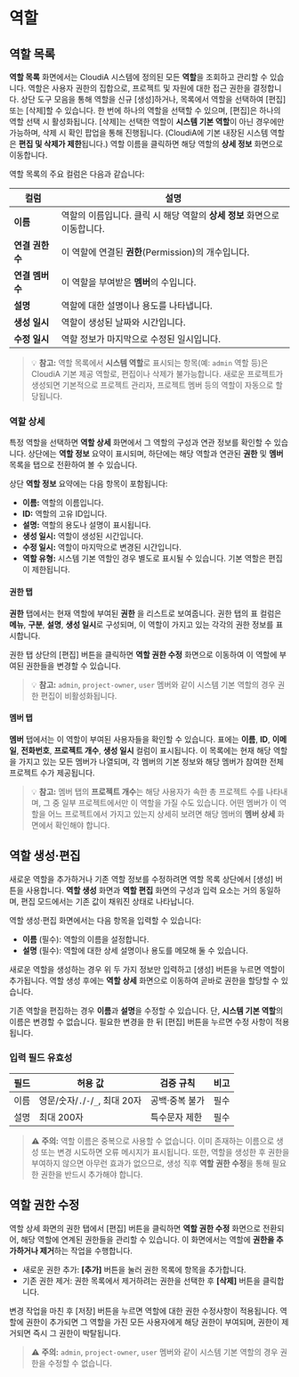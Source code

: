 # 역할 

## 역할 목록
**역할 목록** 화면에서는 CloudiA 시스템에 정의된 모든 **역할**을 조회하고 관리할 수 있습니다. 역할은 사용자 권한의 집합으로, 프로젝트 및 자원에 대한 접근 권한을 결정합니다. 상단 도구 모음을 통해 역할을 신규 [생성]하거나, 목록에서 역할을 선택하여 [편집] 또는 [삭제]할 수 있습니다. 한 번에 하나의 역할을 선택할 수 있으며, [편집]은 하나의 역할 선택 시 활성화됩니다. [삭제]는 선택한 역할이 **시스템 기본 역할**이 아닌 경우에만 가능하며, 삭제 시 확인 팝업을 통해 진행됩니다. (CloudiA에 기본 내장된 시스템 역할은 **편집 및 삭제가 제한**됩니다.) 역할 이름을 클릭하면 해당 역할의 **상세 정보** 화면으로 이동합니다.

역할 목록의 주요 컬럼은 다음과 같습니다:

| 컬럼               | 설명                                                       |
| ------------------ | ---------------------------------------------------------- |
| **이름**           | 역할의 이름입니다. 클릭 시 해당 역할의 **상세 정보** 화면으로 이동합니다. |
| **연결 권한 수**   | 이 역할에 연결된 **권한**(Permission)의 개수입니다.           |
| **연결 멤버 수**   | 이 역할을 부여받은 **멤버**의 수입니다.                     |
| **설명**           | 역할에 대한 설명이나 용도를 나타냅니다.                     |
| **생성 일시**      | 역할이 생성된 날짜와 시간입니다.                            |
| **수정 일시**      | 역할 정보가 마지막으로 수정된 일시입니다.                    |

> 💡 **참고:** 역할 목록에서 **시스템 역할**로 표시되는 항목(예: `admin` 역할 등)은 CloudiA 기본 제공 역할로, 편집이나 삭제가 불가능합니다. 새로운 프로젝트가 생성되면 기본적으로 프로젝트 관리자, 프로젝트 멤버 등의 역할이 자동으로 할당됩니다.

### 역할 상세
특정 역할을 선택하면 **역할 상세** 화면에서 그 역할의 구성과 연관 정보를 확인할 수 있습니다. 상단에는 **역할 정보** 요약이 표시되며, 하단에는 해당 역할과 연관된 **권한** 및 **멤버** 목록을 탭으로 전환하여 볼 수 있습니다.

상단 **역할 정보** 요약에는 다음 항목이 포함됩니다:

- **이름:** 역할의 이름입니다.
- **ID:** 역할의 고유 ID입니다.
- **설명:** 역할의 용도나 설명이 표시됩니다.
- **생성 일시:** 역할이 생성된 시간입니다.
- **수정 일시:** 역할이 마지막으로 변경된 시간입니다.
- **역할 유형:** 시스템 기본 역할인 경우 별도로 표시될 수 있습니다. 기본 역할은 편집이 제한됩니다.

#### 권한 탭
**권한** 탭에서는 현재 역할에 부여된  **권한** 을 리스트로 보여줍니다. 권한 탭의 표 컬럼은 **메뉴**, **구분**, **설명**, **생성 일시**로 구성되며, 이 역할이 가지고 있는 각각의 권한 정보를 표시합니다.

권한 탭 상단의 [편집] 버튼을 클릭하면 **역할 권한 수정** 화면으로 이동하여 이 역할에 부여된 권한들을 변경할 수 있습니다.

> 💡 **참고:** `admin`, `project-owner`, `user` 멤버와 같이 시스템 기본 역할의 경우 권한 편집이 비활성화됩니다.

#### 멤버 탭
**멤버** 탭에서는 이 역할이 부여된 사용자들을 확인할 수 있습니다. 표에는 **이름**, **ID**, **이메일**, **전화번호**, **프로젝트 개수**, **생성 일시** 컬럼이 표시됩니다. 이 목록에는 현재 해당 역할을 가지고 있는 모든 멤버가 나열되며, 각 멤버의 기본 정보와 해당 멤버가 참여한 전체 프로젝트 수가 제공됩니다.

> 💡 **참고:** 멤버 탭의 **프로젝트 개수**는 해당 사용자가 속한 총 프로젝트 수를 나타내며, 그 중 일부 프로젝트에서만 이 역할을 가질 수도 있습니다. 어떤 멤버가 이 역할을 어느 프로젝트에서 가지고 있는지 상세히 보려면 해당 멤버의 **멤버 상세** 화면에서 확인해야 합니다.

## 역할 생성·편집
새로운 역할을 추가하거나 기존 역할 정보를 수정하려면 역할 목록 상단에서 [생성] 버튼을 사용합니다. **역할 생성** 화면과 **역할 편집** 화면의 구성과 입력 요소는 거의 동일하며, 편집 모드에서는 기존 값이 채워진 상태로 나타납니다.

역할 생성·편집 화면에서는 다음 항목을 입력할 수 있습니다:

- **이름** (필수): 역할의 이름을 설정합니다.
- **설명** (필수): 역할에 대한 상세 설명이나 용도를 메모해 둘 수 있습니다.

새로운 역할을 생성하는 경우 위 두 가지 정보만 입력하고 [생성] 버튼을 누르면 역할이 추가됩니다. 역할 생성 후에는 **역할 상세** 화면으로 이동하여 곧바로 권한을 할당할 수 있습니다.

기존 역할을 편집하는 경우 **이름**과 **설명**을 수정할 수 있습니다. 단, **시스템 기본 역할**의 이름은 변경할 수 없습니다. 필요한 변경을 한 뒤 [편집] 버튼을 누르면 수정 사항이 적용됩니다.


### 입력 필드 유효성

| 필드 | 허용 값                      | 검증 규칙   | 비고 |
|---|---------------------------|---------|----|
| 이름 | 영문/숫자/`.`/`-`/`_`, 최대 20자 | 공백·중복 불가| 필수 |
| 설명 | 최대 200자                   | 특수문자 제한 | 필수 |


> ⚠️ **주의:** 역할 이름은 중복으로 사용할 수 없습니다. 이미 존재하는 이름으로 생성 또는 변경 시도하면 오류 메시지가 표시됩니다. 또한, 역할을 생성한 후 권한을 부여하지 않으면 아무런 효과가 없으므로, 생성 직후 **역할 권한 수정**을 통해 필요한 권한을 반드시 추가해야 합니다.

## 역할 권한 수정
역할 상세 화면의 권한 탭에서 [편집] 버튼을 클릭하면 **역할 권한 수정** 화면으로 전환되어, 해당 역할에 연계된 권한들을 관리할 수 있습니다. 이 화면에서는 역할에 **권한을 추가하거나 제거**하는 작업을 수행합니다.

- 새로운 권한 추가: **[추가]** 버튼을 눌러 권한 목록에 항목을 추가합니다.
- 기존 권한 제거: 권한 목록에서 제거하려는 권한을 선택한 후 **[삭제]** 버튼을 클릭합니다.

변경 작업을 마친 후 [저장] 버튼을 누르면 역할에 대한 권한 수정사항이 적용됩니다. 역할에 권한이 추가되면 그 역할을 가진 모든 사용자에게 해당 권한이 부여되며, 권한이 제거되면 즉시 그 권한이 박탈됩니다.

> ⚠️ **주의:** `admin`, `project-owner`, `user` 멤버와 같이 시스템 기본 역할의 경우 권한을 수정할 수 없습니다. 